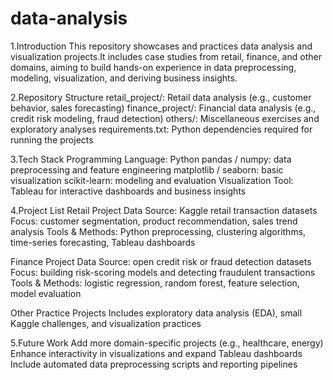 # data-analysis
1.Introduction
This repository showcases and practices data analysis and visualization projects.It includes case studies from retail, finance, and other domains, aiming to build hands-on experience in data preprocessing, modeling, visualization, and deriving business insights.

2.Repository Structure
retail_project/: Retail data analysis (e.g., customer behavior, sales forecasting)
finance_project/: Financial data analysis (e.g., credit risk modeling, fraud detection)
others/: Miscellaneous exercises and exploratory analyses
requirements.txt: Python dependencies required for running the projects

3.Tech Stack
Programming Language: Python
pandas / numpy: data preprocessing and feature engineering
matplotlib / seaborn: basic visualization
scikit-learn: modeling and evaluation
Visualization Tool: Tableau for interactive dashboards and business insights

4.Project List
Retail Project
Data Source: Kaggle retail transaction datasets
Focus: customer segmentation, product recommendation, sales trend analysis
Tools & Methods: Python preprocessing, clustering algorithms, time-series forecasting, Tableau dashboards

Finance Project
Data Source: open credit risk or fraud detection datasets
Focus: building risk-scoring models and detecting fraudulent transactions
Tools & Methods: logistic regression, random forest, feature selection, model evaluation

Other Practice Projects
Includes exploratory data analysis (EDA), small Kaggle challenges, and visualization practices

5.Future Work
Add more domain-specific projects (e.g., healthcare, energy)
Enhance interactivity in visualizations and expand Tableau dashboards
Include automated data preprocessing scripts and reporting pipelines
